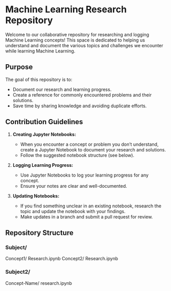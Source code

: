 # Machine Learning Research Repository

Welcome to our collaborative repository for researching and logging Machine Learning concepts! This space is dedicated to helping us understand and document the various topics and challenges we encounter while learning Machine Learning.

## Purpose

The goal of this repository is to:

- Document our research and learning progress.
- Create a reference for commonly encountered problems and their solutions.
- Save time by sharing knowledge and avoiding duplicate efforts.

## Contribution Guidelines

1. **Creating Jupyter Notebooks:**
   - When you encounter a concept or problem you don’t understand, create a Jupyter Notebook to document your research and solutions.
   - Follow the suggested notebook structure (see below).

2. **Logging Learning Progress:**
   - Use Jupyter Notebooks to log your learning progress for any concept.
   - Ensure your notes are clear and well-documented.

3. **Updating Notebooks:**
   - If you find something unclear in an existing notebook, research the topic and update the notebook with your findings.
   - Make updates in a branch and submit a pull request for review.

## Repository Structure
### Subject/
   Concept1/
      Research.ipynb
   Concept2/
      Research.ipynb
### Subject2/
   Concept-Name/
      research.ipynb
